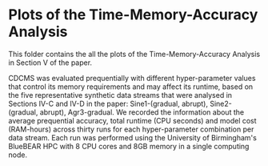 # Plots of the Time-Memory-Accuracy Analysis
This folder contains the all the plots of the Time-Memory-Accuracy Analysis in Section V of the paper.

CDCMS was evaluated prequentially with different hyper-parameter values that control its memory requirements and may affect its runtime, based on the five representative synthetic data streams that were analysed in Sections IV-C and IV-D in the paper: Sine1-(gradual, abrupt), Sine2-(gradual, abrupt), Agr3-gradual. We recorded the information about the average prequential accuracy, total runtime (CPU seconds) and model cost (RAM-hours) across thirty runs for each hyper-parameter combination per data stream. Each run was performed using the University of Birmingham's BlueBEAR HPC with 8 CPU cores and 8GB memory in a single computing node.
